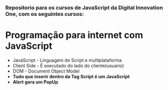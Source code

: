 ### Repositorio para os cursos de JavaScript da Digital Innovation One, com os seguintes cursos:
# Programação para internet com JavaScript
- JavaScript - Linguagem de Script e multiplataforma
- Client Side - É executado do lado do cliente(usuario)
- DOM - Document Object Model
- **Tudo que inserir dentro da Tag Script é um JavaScript**
- **Alert gera um PopUp**
